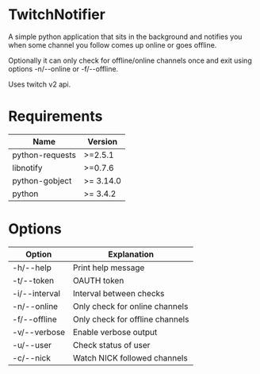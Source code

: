 # TwitchNotifier
A simple python application that sits in the background and notifies you when some channel you follow comes up online or goes offline.

Optionally it can only check for offline/online channels once and exit using options -n/--online or -f/--offline.

Uses twitch v2 api.

# Requirements
| Name            | Version   |
| --------------- | --------- |
| python-requests | >=2.5.1   |
| libnotify       | >=0.7.6   |
| python-gobject  | >= 3.14.0 |
| python          | >= 3.4.2  |

# Options
| Option         | Explanation                     |
| -------------- | ------------------------------- |
| -h/--help      | Print help message              |
| -t/--token     | OAUTH token                     |
| -i/--interval  | Interval between checks         |
| -n/--online    | Only check for online channels  |
| -f/--offline   | Only check for offline channels |
| -v/--verbose   | Enable verbose output           |
| -u/--user      | Check status of user            |
| -c/--nick      | Watch NICK followed channels    |
